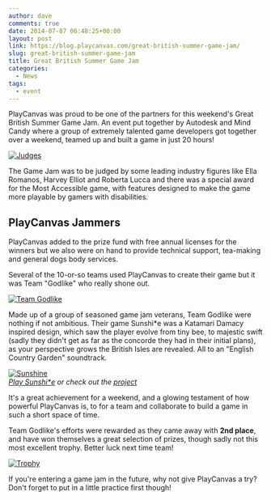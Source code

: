 ```yaml
---
author: dave
comments: true
date: 2014-07-07 06:48:25+00:00
layout: post
link: https://blog.playcanvas.com/great-british-summer-game-jam/
slug: great-british-summer-game-jam
title: Great British Summer Game Jam
categories:
  - News
tags:
  - event
---
```


PlayCanvas was proud to be one of the partners for this weekend's Great British Summer Game Jam. An event put together by Autodesk and Mind Candy where a group of extremely talented game developers got together over a weekend, teamed up and built a game in just 20 hours!

[![Judges](/img/gb-summer-jam-judges.jpg)](/img/gb-summer-jam-judges.jpg)

The Game Jam was to be judged by some leading industry figures like Ella Romanos, Harvey Elliot and Roberta Lucca and there was a special award for the Most Accessible game, with features designed to make the game more playable by gamers with disabilities.

## PlayCanvas Jammers

PlayCanvas added to the prize fund with free annual licenses for the winners but we also were on hand to provide technical support, tea-making and general dogs body services.

Several of the 10-or-so teams used PlayCanvas to create their game but it was Team "Godlike" who really shone out.

[![Team Godlike](/img/gb-summer-jam-godlike.jpg)](/img/gb-summer-jam-godlike.jpg)

Made up of a group of seasoned game jam veterans, Team Godlike were nothing if not ambitious. Their game Sunshi\*e was a Katamari Damacy inspired design, which saw the player evolve from tiny bee, to majestic swift (sadly they didn't get as far as the concorde they had in their initial plans), as your perspective grows the British Isles are revealed. All to an "English Country Garden" soundtrack.

[![Sunshine](/img/gb-summer-jam-sunshine.png)](https://playcanv.as/p/cyVYGUjA/)
<br />_[Play Sunshi\*e](https://playcanv.as/p/cyVYGUjA/) or check out the [project](https://playcanvas.com/project/178037/overview/gbsummerjam)_

It's a great achievement for a weekend, and a glowing testament of how powerful PlayCanvas is, to for a team and collaborate to build a game in such a short space of time.

Team Godlike's efforts were rewarded as they came away with **2nd place**, and have won themselves a great selection of prizes, though sadly not this most excellent trophy. Better luck next time team!

[![Trophy](/img/gb-summer-jam-trophy.jpg)](/img/gb-summer-jam-trophy.jpg)

If you're entering a game jam in the future, why not give PlayCanvas a try? Don't forget to put in a little practice first though!
